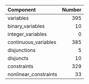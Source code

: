 | Component             |   Number |
|:----------------------|---------:|
| variables             |      395 |
| binary_variables      |       10 |
| integer_variables     |        0 |
| continuous_variables  |      385 |
| disjunctions          |        5 |
| disjuncts             |       10 |
| constraints           |      329 |
| nonlinear_constraints |       33 |